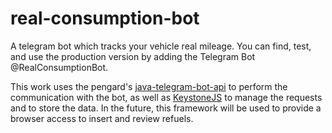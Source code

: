 # real-consumption-bot
A telegram bot which tracks your vehicle real mileage. You can find, test, and use the production version by adding the Telegram Bot @RealConsumptionBot.

This work uses the pengard's [java-telegram-bot-api](https://github.com/pengrad/java-telegram-bot-api) to perform the communication with the bot, as well as [KeystoneJS](http://keystonejs.com/) to manage the requests and to store the data. In the future, this framework will be used to provide a browser access to insert and review refuels.
